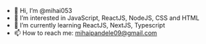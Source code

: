 - 👋 Hi, I’m @mihai053
- 👀 I’m interested in JavaScript, ReactJS, NodeJS, CSS and HTML
- 🌱 I’m currently learning ReactJS, NextJS, Typescript
- 📫 How to reach me: mihaipandele09@gmail.com

<!---
mihai053/mihai053 is a ✨ special ✨ repository because its `README.md` (this file) appears on your GitHub profile.
You can click the Preview link to take a look at your changes.
--->
